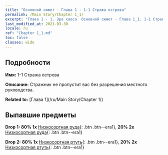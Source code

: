 ```yaml
---
title: "Основной сюжет - Глава 1 - 1-1 Стража острова"
permalink: /Main Story/Chapter 1_1/
excerpt: "Глава 1 - 1. Эра хаоса  Основной сюжет - Глава 1_1. 1-1 Стража острова"
last_modified_at: 2021-03-30
locale: ru
ref: "Chapter 1_1.md"
toc: false
classes: wide
---
```


## Подробности

 **Имя:** 1-1 Стража острова

 **Описание:** Стражник не пропустит вас без разрешения местного руководства.

 **Related to:** [Глава 1](/ru/Main Story/Chapter 1/)

## Выпавшие предметы

 **Drop 1:** **80% 1x** [Низкосортная руда](/ru/Items/mat_1/){: .btn .btn--era1}, **20% 2x** [Низкосортная руда](/ru/Items/mat_1/){: .btn .btn--era1}

 **Drop 2:** **80% 1x** [Низкосортная ртуть](/ru/Items/mat_2/){: .btn .btn--era1}, **20% 2x** [Низкосортная ртуть](/ru/Items/mat_2/){: .btn .btn--era1}

